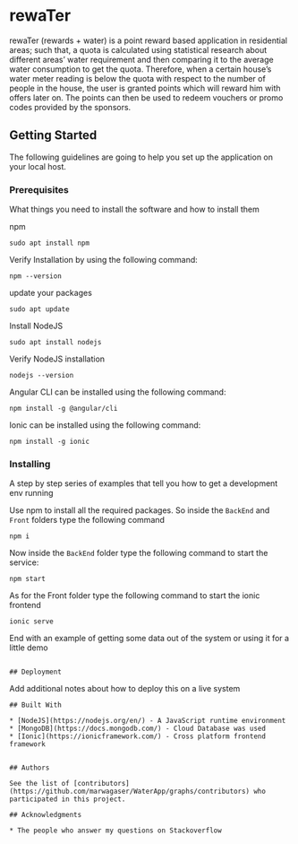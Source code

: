 # rewaTer

rewaTer (rewards + water) is a point reward based application in residential areas; such that, a quota is calculated using
statistical research about different areas’ water requirement and then comparing it to the
average water consumption to get the quota. Therefore, when a certain house’s water meter
reading is below the quota with respect to the number of people in the house, the user is
granted points which will reward him with offers later on. The points can then be used to redeem vouchers or promo codes provided by the sponsors.

## Getting Started

The following guidelines are going to help you set up the application on your local host.

### Prerequisites

What things you need to install the software and how to install them

npm 
```
sudo apt install npm
```
Verify Installation by using the following command:
```
npm --version
```
update your packages
```
sudo apt update
```
Install NodeJS
```
sudo apt install nodejs
```
Verify NodeJS installation
```
nodejs --version
```

Angular CLI can be installed using the following command:
```
npm install -g @angular/cli
```
Ionic can be installed using the following command:
```
npm install -g ionic
```
### Installing

A step by step series of examples that tell you how to get a development env running

Use npm to install all the required packages. So inside the `BackEnd` and `Front` folders type the following command

```
npm i
```

Now inside the `BackEnd` folder type the following command to start the service:

```
npm start
```
As for the Front folder type the following command to start the ionic frontend

```
ionic serve
```
End with an example of getting some data out of the system or using it for a little demo

```

## Deployment

```
Add additional notes about how to deploy this on a live system

```
## Built With

* [NodeJS](https://nodejs.org/en/) - A JavaScript runtime environment
* [MongoDB](https://docs.mongodb.com/) - Cloud Database was used
* [Ionic](https://ionicframework.com/) - Cross platform frontend framework


## Authors

See the list of [contributors](https://github.com/marwagaser/WaterApp/graphs/contributors) who participated in this project.

## Acknowledgments
 
* The people who answer my questions on Stackoverflow

